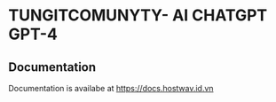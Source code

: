 # TUNGITCOMUNYTY- AI CHATGPT GPT-4

## Documentation

Documentation is availabe at https://docs.hostwav.id.vn
